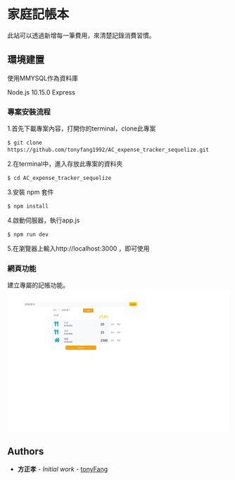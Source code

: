 # 家庭記帳本

此站可以透過新增每一筆費用，來清楚記錄消費習慣。


## 環境建置
使用MMYSQL作為資料庫

Node.js 10.15.0
Express



### 專案安裝流程

1.首先下載專案內容，打開你的terminal，clone此專案
```
$ git clone https://github.com/tonyfang1992/AC_expense_tracker_sequelize.git
```
2.在terminal中，進入存放此專案的資料夾
```
$ cd AC_expense_tracker_sequelize
```
3.安裝 npm 套件
```
$ npm install 
```
4.啟動伺服器，執行app.js
```
$ npm run dev
```
5.在瀏覽器上輸入http://localhost:3000 ，即可使用


### 網頁功能
建立專屬的記帳功能。
![image](https://github.com/tonyfang1992/AC_expense_tracker_sequelize/blob/master/expenseTracker-sequelize.png)

## Authors

* **方正孝** - *Initial work* - [tonyFang](https://github.com/tonyfang1992)




